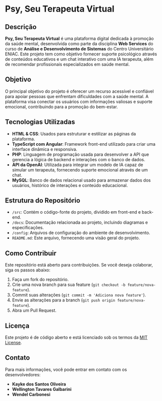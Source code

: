 # Psy, Seu Terapeuta Virtual

## Descrição

**Psy, Seu Terapeuta Virtual** é uma plataforma digital dedicada à promoção da saúde mental, desenvolvida como parte da disciplina **Web Services** do curso de **Análise e Desenvolvimento de Sistemas** do Centro Universitário ENIAC. Este projeto tem como objetivo fornecer suporte psicológico através de conteúdos educativos e um chat interativo com uma IA terapeuta, além de recomendar profissionais especializados em saúde mental.

## Objetivo

O principal objetivo do projeto é oferecer um recurso acessível e confiável para apoiar pessoas que enfrentam dificuldades com a saúde mental. A plataforma visa conectar os usuários com informações valiosas e suporte emocional, contribuindo para a promoção do bem-estar.

## Tecnologias Utilizadas

- **HTML & CSS**: Usados para estruturar e estilizar as páginas da plataforma.
- **TypeScript com Angular**: Framework front-end utilizado para criar uma interface dinâmica e responsiva.
- **PHP**: Linguagem de programação usada para desenvolver a API que gerencia a lógica de backend e interações com o banco de dados.
- **API da OpenAI**: Utilizada para integrar um modelo de IA capaz de simular um terapeuta, fornecendo suporte emocional através de um chat.
- **MySQL**: Banco de dados relacional usado para armazenar dados dos usuários, histórico de interações e conteúdo educacional.

## Estrutura do Repositório

- `/src`: Contém o código-fonte do projeto, dividido em front-end e back-end.
- `/docs`: Documentação relacionada ao projeto, incluindo diagramas e especificações.
- `/config`: Arquivos de configuração do ambiente de desenvolvimento.
- `README.md`: Este arquivo, fornecendo uma visão geral do projeto.

## Como Contribuir

Este repositório está aberto para contribuições. Se você deseja colaborar, siga os passos abaixo:

1. Faça um fork do repositório.
2. Crie uma nova branch para sua feature (`git checkout -b feature/nova-feature`).
3. Commit suas alterações (`git commit -m 'Adiciona nova feature'`).
4. Envie as alterações para a branch (`git push origin feature/nova-feature`).
5. Abra um Pull Request.

## Licença

Este projeto é de código aberto e está licenciado sob os termos da [MIT License](LICENSE).

## Contato

Para mais informações, você pode entrar em contato com os desenvolvedores:

- **Kayke dos Santos Oliveira**
- **Wellington Tavares Galbarini**
- **Wendel Carbonesi**

